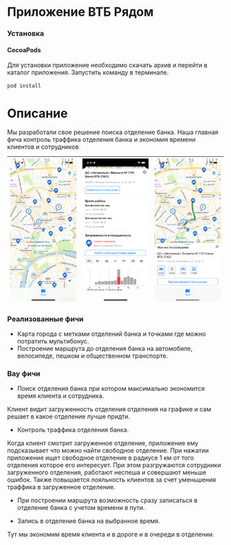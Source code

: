 # Приложение ВТБ Рядом

### Установка

#### CocoaPods

Для установки приложение необходимо скачать архив и перейти в каталог приложения. Запустить команду в терминале. 

```
pod install
```

# Описание

Мы разработали свое решение поиска отделение банка. Наша главная фича контроль траффика отделения банка и экономия времени клиентов и сотрудников

| <img src="https://github.com/sapgv/SatelliteBank/blob/main/1.png" width="200"> | <img src="https://github.com/sapgv/SatelliteBank/blob/main/2.png" width="200"> | <img src="https://github.com/sapgv/SatelliteBank/blob/main/5.png" width="200"> |
|----------------|:---------:|----------------:|


### Реализованные фичи

* Карта города с метками отделений банка и точками где можно потратить мультибонус.
* Построение маршрута до отделения банка на автомобиле, велосипеде, пешком и общественном транспорте.


### Вау фичи

* Поиск отделения банка при котором максимально экономится время клиента и сотрудника.

Клиент видит загруженность отделения отделения на графике и сам решает в какое отделение лучше придти. 

* Контроль траффика отделения банка.

Когда клиент смотрит загруженное отделение, приложение ему подсказывает что можно найти свободное отделение. При нажатии приложение ищет свободное отделение в радиусе 1 км от того отделения которое его интересует.
При этом разгружаются сотрудники загруженного отделения, работают неспеша и совершают меньше ошибок.
Также повышается лояльность клиентов за счет уменьшения траффика в загруженное отделение.

* При построении маршрута возможность сразу записаться в отделение банка с учетом времени в пути.
  
* Запись в отделение банка на выбранное время.

Тут мы экономим время клиента и в дороге и в очереди в отделении.


